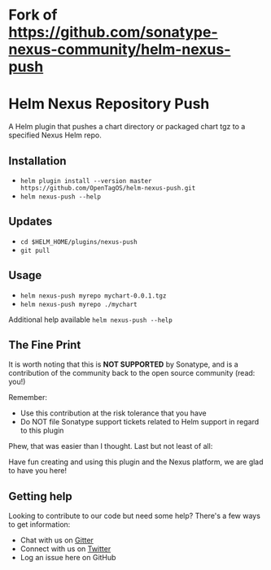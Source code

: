 <!--

 Copyright 2018-present Sonatype, Inc.
 
 Licensed under the Apache License, Version 2.0 (the "License");
 you may not use this file except in compliance with the License.
 You may obtain a copy of the License at
 
 http://www.apache.org/licenses/LICENSE-2.0
 
 Unless required by applicable law or agreed to in writing, software
 distributed under the License is distributed on an "AS IS" BASIS,
 WITHOUT WARRANTIES OR CONDITIONS OF ANY KIND, either express or implied.
 See the License for the specific language governing permissions and
 limitations under the License.

-->

# Fork of https://github.com/sonatype-nexus-community/helm-nexus-push

# Helm Nexus Repository Push

A Helm plugin that pushes a chart directory or packaged chart tgz to a specified
Nexus Helm repo.

## Installation

  * `helm plugin install --version master https://github.com/OpenTagOS/helm-nexus-push.git`
  * `helm nexus-push --help`

## Updates

  * `cd $HELM_HOME/plugins/nexus-push`
  * `git pull`

## Usage

  * `helm nexus-push myrepo mychart-0.0.1.tgz`
  * `helm nexus-push myrepo ./mychart`

Additional help available `helm nexus-push --help`

## The Fine Print

It is worth noting that this is **NOT SUPPORTED** by Sonatype, and is a 
contribution of the community back to the open source community (read: you!)

Remember:

* Use this contribution at the risk tolerance that you have
* Do NOT file Sonatype support tickets related to Helm support in regard to this plugin

Phew, that was easier than I thought. Last but not least of all:

Have fun creating and using this plugin and the Nexus platform, we are glad to have you here!

## Getting help

Looking to contribute to our code but need some help? There's a few ways to get information:

* Chat with us on [Gitter](https://gitter.im/sonatype-nexus-community/nexus-developers)
* Connect with us on [Twitter](https://twitter.com/sonatypeDev)
* Log an issue here on GitHub
